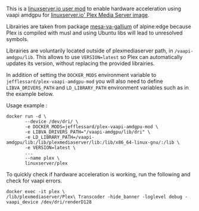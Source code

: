 This is a [linuxserver.io user mod](https://github.com/linuxserver/docker-mods) to enable hardware acceleration using vaapi amdgpu for [linuxserver.io' Plex Media Server image](https://docs.linuxserver.io/images/docker-plex).

Librairies are taken from package [mesa-va-gallium](https://pkgs.alpinelinux.org/package/edge/main/x86/mesa-va-gallium) of alpine:edge because Plex is compiled with musl and using Ubuntu libs will lead to unresolved symbols.

Librairies are voluntarily located outside of plexmediaserver path, in `/vaapi-amdgpu/lib`. This allows to use `VERSION=latest` so Plex can automatically updates its version, without replacing the provided librairies.

In addition of setting the `DOCKER_MODS` environment variable to `jefflessard/plex-vaapi-amdgpu-mod` you will also need to define `LIBVA_DRIVERS_PATH` and `LD_LIBRARY_PATH` environment variables such as in the example below.




Usage example :

```
docker run -d \
       --device /dev/dri/ \
       -e DOCKER_MODS=jefflessard/plex-vaapi-amdgpu-mod \
       -e LIBVA_DRIVERS_PATH="/vaapi-amdgpu/lib/dri" \
       -e LD_LIBRARY_PATH=/vaapi-amdgpu/lib:/lib/plexmediaserver/lib:/lib/x86_64-linux-gnu/:/lib \
       -e VERSION=latest \
       ...
       --name plex \
       linuxserver/plex
```

To quickly check if hardware acceleration is working, run the following and check for vaapi errors.
```
docker exec -it plex \
/lib/plexmediaserver/Plex\ Transcoder -hide_banner -loglevel debug -vaapi_device /dev/dri/renderD128
```
